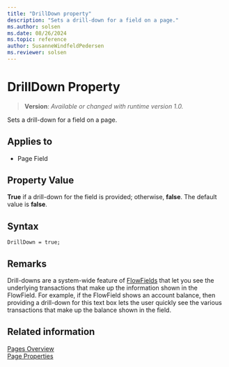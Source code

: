 ```yaml
---
title: "DrillDown property"
description: "Sets a drill-down for a field on a page."
ms.author: solsen
ms.date: 08/26/2024
ms.topic: reference
author: SusanneWindfeldPedersen
ms.reviewer: solsen
---
```

[//]: # (START>DO_NOT_EDIT)
[//]: # (IMPORTANT:Do not edit any of the content between here and the END>DO_NOT_EDIT.)
[//]: # (Any modifications should be made in the .xml files in the ModernDev repo.)
# DrillDown Property
> **Version**: _Available or changed with runtime version 1.0._

Sets a drill-down for a field on a page.

## Applies to
-   Page Field

[//]: # (IMPORTANT: END>DO_NOT_EDIT)

## Property Value

**True** if a drill-down for the field is provided; otherwise, **false**. The default value is **false**.  

## Syntax

```AL
DrillDown = true;
```
  
## Remarks  

Drill-downs are a system-wide feature of [FlowFields](../devenv-flowfields.md) that let you see the underlying transactions that make up the information shown in the FlowField. For example, if the FlowField shows an account balance, then providing a drill-down for this text box lets the user quickly see the various transactions that make up the balance shown in the field.  
  
## Related information  

[Pages Overview](../devenv-pages-overview.md)  
[Page Properties](./devenv-properties.md)